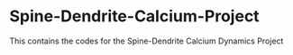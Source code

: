 # Spine-Dendrite-Calcium-Project
This contains the codes for the Spine-Dendrite Calcium Dynamics Project
